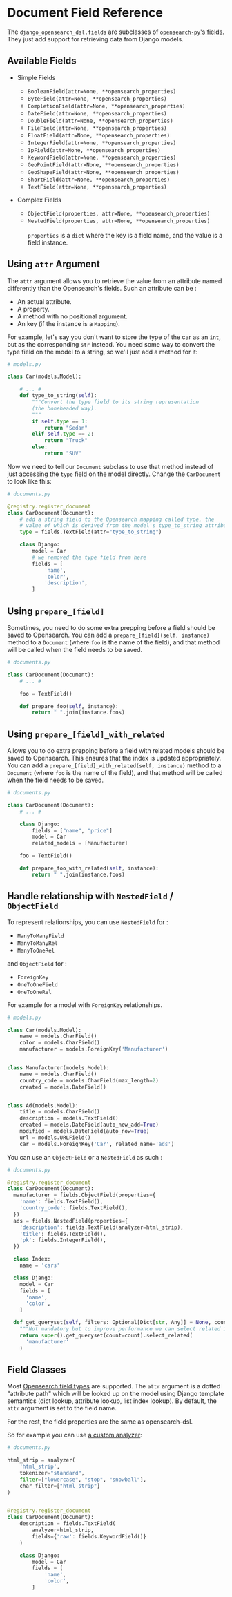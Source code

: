 Document Field Reference
========================

The `django_opensearch_dsl.fields` are subclasses
of [`opensearch-py`'s fields](http://elasticsearch-dsl.readthedocs.io/en/stable/persistence.html#mappings). They
just add support for retrieving data from Django models.

## Available Fields

- Simple Fields

    - `BooleanField(attr=None, **opensearch_properties)`
    - `ByteField(attr=None, **opensearch_properties)`
    - `CompletionField(attr=None, **opensearch_properties)`
    - `DateField(attr=None, **opensearch_properties)`
    - `DoubleField(attr=None, **opensearch_properties)`
    - `FileField(attr=None, **opensearch_properties)`
    - `FloatField(attr=None, **opensearch_properties)`
    - `IntegerField(attr=None, **opensearch_properties)`
    - `IpField(attr=None, **opensearch_properties)`
    - `KeywordField(attr=None, **opensearch_properties)`
    - `GeoPointField(attr=None, **opensearch_properties)`
    - `GeoShapeField(attr=None, **opensearch_properties)`
    - `ShortField(attr=None, **opensearch_properties)`
    - `TextField(attr=None, **opensearch_properties)`

- Complex Fields

    - `ObjectField(properties, attr=None, **opensearch_properties)`
    - `NestedField(properties, attr=None, **opensearch_properties)`
      <br><br>
      `properties` is a `dict` where the key is a field name, and the value is a field instance.

## Using `attr` Argument

The `attr` argument allows you to retrieve the value from an attribute named differently than the Opensearch's fields. Such
an attribute can be :

* An actual attribute.
* A property.
* A method with no positional argument.
* An key (if the instance is a `Mapping`).

For example, let's say you don't want to store the type of the car as an `int`, but as the corresponding `str` instead.
You need some way to convert the type field on the model to a string, so we'll just add a method for it:

```python
# models.py

class Car(models.Model):

    # ... #
    def type_to_string(self):
        """Convert the type field to its string representation
        (the boneheaded way).
        """
        if self.type == 1:
            return "Sedan"
        elif self.type == 2:
            return "Truck"
        else:
            return "SUV"
```

Now we need to tell our `Document` subclass to use that method instead of just accessing the `type` field on the model
directly. Change the `CarDocument` to look like this:

```python
# documents.py

@registry.register_document
class CarDocument(Document):
    # add a string field to the Opensearch mapping called type, the
    # value of which is derived from the model's type_to_string attribute
    type = fields.TextField(attr="type_to_string")

    class Django:
        model = Car
        # we removed the type field from here
        fields = [
            'name',
            'color',
            'description',
        ]
```

## Using `prepare_[field]`

Sometimes, you need to do some extra prepping before a field should be saved to Opensearch. You can add
a `prepare_[field](self, instance)` method to a `Document` (where `foo` is the name of the field), and that method will
be called when the field needs to be saved.

```python
# documents.py

class CarDocument(Document):
    # ... #

    foo = TextField()

    def prepare_foo(self, instance):
        return " ".join(instance.foos)
```

## Using `prepare_[field]_with_related`

Allows you to do extra prepping before a field with related models should be saved to Opensearch. This ensures that
the index is updated appropriately. You can add a `prepare_[field]_with_related(self, instance)` method to a 
`Document` (where `foo` is the name of the field), and that method will be called when the field needs to be saved.

```python
# documents.py

class CarDocument(Document):
    # ... #

    class Django:
        fields = ["name", "price"]
        model = Car
        related_models = [Manufacturer]

    foo = TextField()

    def prepare_foo_with_related(self, instance):
        return " ".join(instance.foos)
```

## Handle relationship with `NestedField` / `ObjectField`

To represent relationships, you can use `NestedField` for :

* `ManyToManyField`
* `ManyToManyRel`
* `ManyToOneRel`

and `ObjectField` for :

* `ForeignKey`
* `OneToOneField`
* `OneToOneRel`

For example for a model with `ForeignKey` relationships.

```python
# models.py

class Car(models.Model):
    name = models.CharField()
    color = models.CharField()
    manufacturer = models.ForeignKey('Manufacturer')


class Manufacturer(models.Model):
    name = models.CharField()
    country_code = models.CharField(max_length=2)
    created = models.DateField()


class Ad(models.Model):
    title = models.CharField()
    description = models.TextField()
    created = models.DateField(auto_now_add=True)
    modified = models.DateField(auto_now=True)
    url = models.URLField()
    car = models.ForeignKey('Car', related_name='ads')
```

You can use an `ObjectField` or a `NestedField` as such :

```python
# documents.py

@registry.register_document
class CarDocument(Document):
  manufacturer = fields.ObjectField(properties={
    'name': fields.TextField(),
    'country_code': fields.TextField(),
  })
  ads = fields.NestedField(properties={
    'description': fields.TextField(analyzer=html_strip),
    'title': fields.TextField(),
    'pk': fields.IntegerField(),
  })

  class Index:
    name = 'cars'

  class Django:
    model = Car
    fields = [
      'name',
      'color',
    ]

  def get_queryset(self, filters: Optional[Dict[str, Any]] = None, count: int = 0) -> 'QuerySet':
    """Not mandatory but to improve performance we can select related in one sql request"""
    return super().get_queryset(count=count).select_related(
      'manufacturer'
    )
```

## Field Classes


Most [Opensearch field types](https://www.elastic.co/guide/en/elasticsearch/reference/7.10/mapping-types.html) are
supported. The `attr` argument is a dotted "attribute path" which will be looked up on the model using Django template
semantics (dict lookup, attribute lookup, list index lookup). By default, the `attr` argument is set to the field name.

For the rest, the field properties are the same as opensearch-dsl.

So for example you can
use [a custom analyzer](http://elasticsearch-dsl.readthedocs.io/en/stable/persistence.html#analysis):

```python
# documents.py

html_strip = analyzer(
    'html_strip',
    tokenizer="standard",
    filter=["lowercase", "stop", "snowball"],
    char_filter=["html_strip"]
)


@registry.register_document
class CarDocument(Document):
    description = fields.TextField(
        analyzer=html_strip,
        fields={'raw': fields.KeywordField()}
    )

    class Django:
        model = Car
        fields = [
            'name',
            'color',
        ]
```
